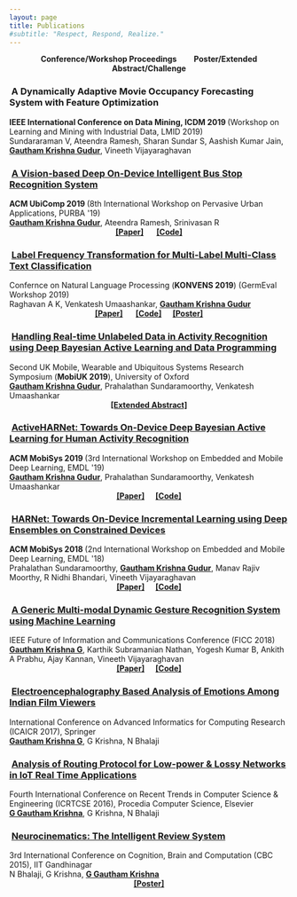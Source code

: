 ```yaml
---
layout: page
title: Publications
#subtitle: "Respect, Respond, Realize."
---
```


<p class="about-users">
<center><span class="fa fa-users about-icon"></span> <strong> Conference/Workshop Proceedings </strong>&nbsp;&nbsp;&nbsp;&nbsp;&nbsp;&nbsp;
<span class="fa fa-file about-icon"></span> <strong> Poster/Extended Abstract/Challenge </strong></center>

<h3><span class="fa fa-users about-icon"></span> &nbsp;A Dynamically Adaptive Movie Occupancy Forecasting System with Feature Optimization</h3>
<b>IEEE International Conference on Data Mining, ICDM 2019 </b>(Workshop on Learning and Mining with Industrial Data, LMID 2019)<br>
Sundararaman V, Ateendra Ramesh, Sharan Sundar S, Aashish Kumar Jain, <b><u>Gautham Krishna Gudur</u></b>, Vineeth Vijayaraghavan
<!--<center><b><a href="https://cpemis.eng.cmu.ac.th/~santi/purba2019/papers/p23.pdf" target="_blank">[Paper]</a></b></center>-->

<h3><span class="fa fa-users about-icon"></span> &nbsp;<a href="https://cpemis.eng.cmu.ac.th/~santi/purba2019/" target="_blank">A Vision-based Deep On-Device Intelligent Bus Stop Recognition System</a></h3>
<b>ACM UbiComp 2019 </b> (8th International Workshop on Pervasive Urban Applications, PURBA '19)<br>
<b><u>Gautham Krishna Gudur</u></b>, Ateendra Ramesh, Srinivasan R<br>
<center><b><a href="https://cpemis.eng.cmu.ac.th/~santi/purba2019/papers/p23.pdf" target="_blank">[Paper]</a> &nbsp;&nbsp;&nbsp;&nbsp;&nbsp;&nbsp;<a href="https://github.com/gauthamkrishna-g/Intelligent-Bus-Stop-Recognition-System" target="_blank">[Code]</a></b></center>

<h3><span class="fa fa-users about-icon"></span> &nbsp;<a href="http://2019.konvens.org/germeval" target="_blank">Label Frequency Transformation for Multi-Label Multi-Class Text Classification</a></h3>
Confernce on Natural Language Processing (<b>KONVENS 2019</b>) (GermEval Workshop 2019)<br>
Raghavan A K, Venkatesh Umaashankar, <b><u>Gautham Krishna Gudur</u></b><br>
<center><b><a href="https://www.inf.uni-hamburg.de/en/inst/ab/lt/resources/data/germeval-2019-hmc/paper-8.pdf" target="_blank">[Paper]</a> &nbsp;&nbsp;&nbsp;&nbsp;&nbsp;&nbsp;<a href="https://github.com/oneraghavan/germeval-2019" target="_blank">[Code]</a>&nbsp;&nbsp;&nbsp;&nbsp;&nbsp;&nbsp;<a href="/GermEval_Poster.pdf" target="_blank">[Poster]</a></b></center>

<h3><span class="fa fa-file about-icon"></span> &nbsp;<a href="https://mobiuk.org/programme2019.html" target="_blank">Handling Real-time Unlabeled Data in Activity Recognition using Deep Bayesian Active Learning and Data Programming</a></h3>
Second UK Mobile, Wearable and Ubiquitous Systems Research Symposium (<b>MobiUK 2019</b>), University of Oxford<br>
<b><u>Gautham Krishna Gudur</u></b>, Prahalathan Sundaramoorthy, Venkatesh Umaashankar
<center><b><a href="https://mobiuk.org/2019/abstract/S5-P4_Gudur_HandlingRealTimeUnlabeledData.pdf" target="_blank">[Extended Abstract]</a></b></center>

<h3><span class="fa fa-users about-icon"></span> &nbsp;<a href="https://dl.acm.org/citation.cfm?id=3329790" target="_blank">ActiveHARNet: Towards On-Device Deep Bayesian Active Learning for Human Activity Recognition</a></h3>
<b>ACM MobiSys 2019 </b>(3rd International Workshop on Embedded and Mobile Deep Learning, EMDL '19)<br>
<b><u>Gautham Krishna Gudur</u></b>, Prahalathan Sundaramoorthy, Venkatesh Umaashankar
<center><b><a href="https://arxiv.org/pdf/1906.00108.pdf" target="_blank">[Paper]</a>&nbsp;&nbsp;&nbsp;&nbsp;&nbsp;&nbsp;<a href="https://github.com/gauthamkrishna-g/ActiveHARNet" target="_blank">[Code]</a></b></center>

<h3><span class="fa fa-users about-icon"></span> &nbsp;<a href="https://dl.acm.org/citation.cfm?id=3212728" target="_blank">HARNet: Towards On-Device Incremental Learning using Deep Ensembles on Constrained Devices</a></h3>
<b>ACM MobiSys 2018 </b>(2nd International Workshop on Embedded and Mobile Deep Learning, EMDL '18)<br>
Prahalathan Sundaramoorthy, <b><u>Gautham Krishna Gudur</u></b>, Manav Rajiv Moorthy, R Nidhi Bhandari, Vineeth Vijayaraghavan
<center><b><a href="/EMDLAR_2018.pdf" target="_blank">[Paper]</a>&nbsp;&nbsp;&nbsp;&nbsp;&nbsp;&nbsp;<a href="https://github.com/gauthamkrishna-g/HARNet" target="_blank">[Code]</a></b></center>

<h3><span class="fa fa-users about-icon"></span> &nbsp;<a href="https://link.springer.com/chapter/10.1007/978-3-030-03405-4_42" target="_blank">A Generic Multi-modal Dynamic Gesture Recognition System using Machine Learning</a></h3>
IEEE Future of Information and Communications Conference (FICC 2018)<br>
<b><u>Gautham Krishna G</u></b>, Karthik Subramanian Nathan, Yogesh Kumar B, Ankith A Prabhu, Ajay Kannan, Vineeth Vijayaraghavan
<center><b><a href="/FICCGR_2018.pdf" target="_blank">[Paper]</a>&nbsp;&nbsp;&nbsp;&nbsp;&nbsp;&nbsp;<a href="https://github.com/gauthamkrishna-g/Dynamic-Gesture-Recognition" target="_blank">[Code]</a></b></center>

<h3><span class="fa fa-users about-icon"></span> &nbsp;<a href="https://link.springer.com/chapter/10.1007/978-981-10-5780-9_13" target="_blank">Electroencephalography Based Analysis of Emotions Among Indian Film Viewers</a></h3>
International Conference on Advanced Informatics for Computing Research <br>(ICAICR 2017), Springer<br>
<b><u>Gautham Krishna G</u></b>, G Krishna, N Bhalaji
<!--<center><b><a href="/ICAICR_2017.pdf" target="_blank">[Paper]</a></b></center>-->

<h3><span class="fa fa-users about-icon"></span> &nbsp;<a href="http://www.sciencedirect.com/science/article/pii/S1877050916305002" target="_blank">Analysis of Routing Protocol for Low-power & Lossy Networks in IoT Real Time Applications</a></h3>
Fourth International Conference on Recent Trends in Computer Science & Engineering (ICRTCSE 2016), Procedia Computer Science, Elsevier<br>
<b><u>G Gautham Krishna</u></b>, G Krishna, N Bhalaji
<!--<center><b><a href="/ICRTCSE_2016.pdf" target="_blank">[Paper]</a></b></center>-->

<h3><span class="fa fa-file about-icon"></span> &nbsp;<a href="https://pdfs.semanticscholar.org/582b/3762fc4e6ba6359d96d4f7bfc2c35e75fd66.pdf" target="_blank">Neurocinematics: The Intelligent Review System</a></h3>
3rd International Conference on Cognition, Brain and Computation (CBC 2015), IIT Gandhinagar<br>
N Bhalaji, G Krishna, <b><u>G Gautham Krishna</u></b>
<center><b><a href="/CBC_Poster.pdf" target="_blank">[Poster]</a></b></center>



